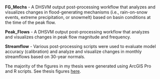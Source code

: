 **FG_Mechs** - A DHSVM output post-processing workflow that analyzes and visualizes changes in flood-generating mechanisms (i.e., rain-on-snow events, extreme precipitation, or snowmelt) based on basin conditions at the time of the peak flow.   

**Peak_Flows** - A DHSVM output post-processing workflow that analyzes and visualizes changes in peak flow magnitude and frequency.   

**Streamflow** - Various post-processing scripts were used to evaluate model accuracy (calibration) and analyze and visualize changes in monthly streamflows based on 30-year normals.  

The majority of the figures in my thesis were generated using ArcGIS Pro and R scripts. See thesis figures [here](https://cedar.wwu.edu/cgi/viewcontent.cgi?article=2196&context=wwuet).
